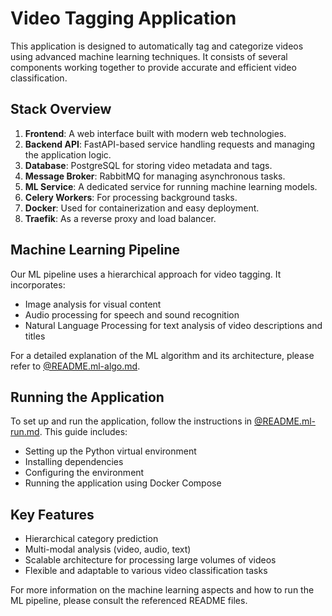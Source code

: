 # Video Tagging Application

This application is designed to automatically tag and categorize videos using advanced machine learning techniques. It consists of several components working together to provide accurate and efficient video classification.

## Stack Overview

1. **Frontend**: A web interface built with modern web technologies.
2. **Backend API**: FastAPI-based service handling requests and managing the application logic.
3. **Database**: PostgreSQL for storing video metadata and tags.
4. **Message Broker**: RabbitMQ for managing asynchronous tasks.
5. **ML Service**: A dedicated service for running machine learning models.
6. **Celery Workers**: For processing background tasks.
7. **Docker**: Used for containerization and easy deployment.
8. **Traefik**: As a reverse proxy and load balancer.

## Machine Learning Pipeline

Our ML pipeline uses a hierarchical approach for video tagging. It incorporates:

- Image analysis for visual content
- Audio processing for speech and sound recognition
- Natural Language Processing for text analysis of video descriptions and titles

For a detailed explanation of the ML algorithm and its architecture, please refer to [@README.ml-algo.md](./ml/README.ml-algo.md).

## Running the Application

To set up and run the application, follow the instructions in [@README.ml-run.md](./ml/README.ml-run.md). This guide includes:

- Setting up the Python virtual environment
- Installing dependencies
- Configuring the environment
- Running the application using Docker Compose

## Key Features

- Hierarchical category prediction
- Multi-modal analysis (video, audio, text)
- Scalable architecture for processing large volumes of videos
- Flexible and adaptable to various video classification tasks

For more information on the machine learning aspects and how to run the ML pipeline, please consult the referenced README files.
